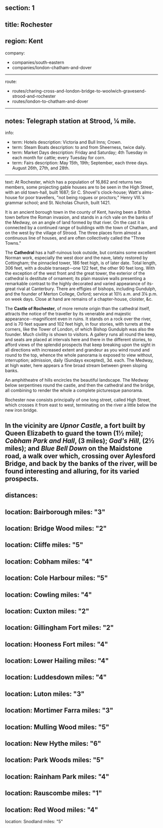 section: 1
----
title: Rochester
----
region: Kent
----
company:
- companies/south-eastern
- companies/london-chatham-and-dover
----
route:
- routes/charing-cross-and-london-bridge-to-woolwich-gravesend-strood-and-rochester
- routes/london-to-chatham-and-dover
----
notes: Telegraph station at Strood, ¼ mile.
----
info:
- term: Hotels
  description: Victoria and Bull Inns; Crown.
- term: Steam Boats
  description: to and from Sheerness, twice daily.
- term: Market Days
  description: Friday and Saturday; 4th Tuesday in each month for cattle; every Tuesday for corn.
- term: Fairs
  description: May 15th, 19th; September, each three days. August 26th, 27th, and 28th.
----
text: At Rochester, which has a population of 16,862 and returns two members, some projecting gable houses are to be seen in the High Street, with an old town-hall, built 1687; Sir C. Shovel's clock-house; Watt's alms-house for poor travellers, "not being rogues or proctors;" Henry VIII.'s grammar school; and St. Nicholas Church, built 1421.

It is an ancient borough town in the county of Kent, having been a British town before the Roman invasion, and stands in a rich vale on the banks of the Medway, on an angle of land formed by that river. On the cast it is connected by a continued range of buildings with the town of Chatham, and on the west by the village of Strood. The three places form almost a continuous line of houses, and are often collectively called the "Three Towns."

The **Cathedral** has a half-ruinous look outside, but contains some excellent Norman work, especially the west door and the nave, lately restored by Cottingham; the pinnacled tower, 186 feet high, is of later date. Total length, 306 feet, with a double transept--one 122 feet, the other 90 feet long. With the exception of the west front and the great tower, the exterior of the cathedral is destitute of ornament; its plain massive walls presenting a remarkable contrast to the highly decorated and varied appearance of its-great rival at Canterbury. There are effigies of bishops, including Gundulph, and the founder of Merton College, Oxford; service at 10½ a.m. and 3¼ p.m. on week days. Close at hand are remains of a chapter-house, cloister, &c.

The **Castle of Rochester**, of more remote origin than the cathedral itself, attracts the notice of the traveller by its venerable and majestic appearance--magnificent even in ruins. It stands on a rock over the river, and is 70 feet square and 102 feet high, in four stories, with turrets at the corners, like the Tower of London, of which Bishop Gundulph was also the founder. Much civility is shown to visitors. A gallery runs all round the keep, and seats are placed at intervals here and there in the different stories, to afford views of the splendid prospects that keep breaking upon the sight in all directions with increased extent and grandeur as you wind round and round to the top, whence the whole panorama is exposed to view without, interruption; admission, daily (Sundays excepted), 3d. each. The Medway, at high water, here appears a fine broad stream between green sloping banks.

An amphitheatre of hills encircles the beautiful landscape. The Medway below serpentines round the castle, and then the cathedral and the bridge, all combining to render the whole a complete picturesque panorama.

Rochester now consists principally of one long street, called High Street, which crosses it from east to west, terminating on the river a little below the new iron bridge.

In the vicinity are *Upnor Castle*, a fort built by Queen Elizabeth to guard the town (1½ mile); *Cobham Park and Hall*, (3 miles); *Gad's Hill*, (2½ miles); and *Blue Bell Down* on the Maidstone road, a walk over which, crossing over Aylesford Bridge, and back by the banks of the river, will be found interesting and alluring, for its varied prospects.
----
distances:
- 
  location: Bairborough
  miles: "3"
- 
  location: Bridge Wood
  miles: "2"
- 
  location: Cliffe
  miles: "5"
- 
  location: Cobham
  miles: "4"
- 
  location: Cole Harbour
  miles: "5"
- 
  location: Cowling
  miles: "4"
- 
  location: Cuxton
  miles: "2"
- 
  location: Gillingham Fort
  miles: "2"
- 
  location: Hooness Fort
  miles: "4"
- 
  location: Lower Hailing
  miles: "4"
- 
  location: Luddesdown
  miles: "4"
- 
  location: Luton
  miles: "3"
- 
  location: Mortimer Farra
  miles: "3"
- 
  location: Mulling Wood
  miles: "5"
- 
  location: New Hythe
  miles: "6"
- 
  location: Park Woods
  miles: "5"
- 
  location: Rainham Park
  miles: "4"
- 
  location: Rauscombe
  miles: "1"
- 
  location: Red Wood
  miles: "4"
- 
  location: Snodland
  miles: "5"
